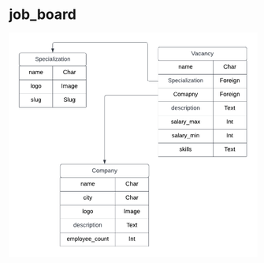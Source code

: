 # job_board

![Screnshot](https://github.com/LinkerXXX/Job_board/blob/screenshots/Blank_diagram.png)
